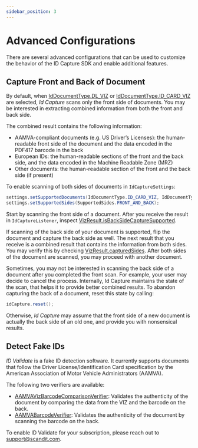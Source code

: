 ```yaml
---
sidebar_position: 3
---
```


# Advanced Configurations

There are several advanced configurations that can be used to customize the behavior of the ID Capture SDK and enable additional features.

## Capture Front and Back of Document

By default, when [IdDocumentType.DL_VIZ](https://docs.scandit.com/data-capture-sdk/android/id-capture/api/id-document-type.html#value-scandit.datacapture.id.IdDocumentType.DlViz) or [IdDocumentType.ID_CARD_VIZ](https://docs.scandit.com/data-capture-sdk/android/id-capture/api/id-document-type.html#value-scandit.datacapture.id.IdDocumentType.IdCardViz) are selected, *Id Capture* scans only the front side of documents. You may be interested in extracting combined information from both the front and back side.

The combined result contains the following information:

* AAMVA-compliant documents (e.g. US Driver’s Licenses): the human-readable front side of the document and the data encoded in the PDF417 barcode in the back
* European IDs: the human-readable sections of the front and the back side, and the data encoded in the Machine Readable Zone (MRZ)
* Other documents: the human-readable section of the front and the back side (if present)

To enable scanning of both sides of documents in `IdCaptureSettings`:

```java
settings.setSupportedDocuments(IdDocumentType.ID_CARD_VIZ, IdDocumentType.DL_VIZ);
settings.setSupportedSides(SupportedSides.FRONT_AND_BACK);
```

Start by scanning the front side of a document. After you receive the result in `IdCaptureListener`, inspect [VizResult.isBackSideCaptureSupported](https://docs.scandit.com/data-capture-sdk/android/id-capture/api/viz-result.html#property-scandit.datacapture.id.VizResult.IsBackSideCaptureSupported).

If scanning of the back side of your document is supported, flip the document and capture the back side as well. The next result that you receive is a combined result that contains the information from both sides. You may verify this by checking [VizResult.capturedSides](https://docs.scandit.com/data-capture-sdk/android/id-capture/api/viz-result.html#property-scandit.datacapture.id.VizResult.CapturedSides). After both sides of the document are scanned, you may proceed with another document.

Sometimes, you may not be interested in scanning the back side of a document after you completed the front scan. For example, your user may decide to cancel the process. Internally, Id Capture maintains the state of the scan, that helps it to provide better combined results. To abandon capturing the back of a document, reset this state by calling:

```java
idCapture.reset();
```

Otherwise, *Id Capture* may assume that the front side of a new document is actually the back side of an old one, and provide you with nonsensical results.

## Detect Fake IDs

*ID Validate* is a fake ID detection software. It currently supports documents that follow the Driver License/Identification Card specification by the American Association of Motor Vehicle Administrators (AAMVA).

The following two verifiers are available:

* [AAMVAVizBarcodeComparisonVerifier](https://docs.scandit.com/data-capture-sdk/android/id-capture/api/aamva-viz-barcode-comparison-verifier.html#class-scandit.datacapture.id.AamvaVizBarcodeComparisonVerifier): Validates the authenticity of the document by comparing the data from the VIZ and the barcode on the back.
* [AAMVABarcodeVerifier](https://docs.scandit.com/data-capture-sdk/android/id-capture/api/aamva-barcode-verifier.html#class-scandit.datacapture.id.AamvaBarcodeVerifier): Validates the authenticity of the document by scanning the barcode on the back.

To enable ID Validate for your subscription, please reach out to [support@scandit.com](mailto:support@scandit.com).
